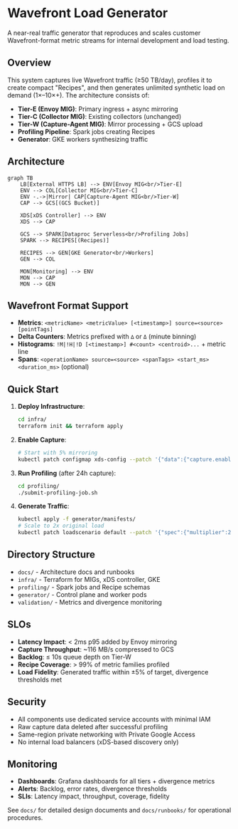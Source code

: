 # Wavefront Load Generator

A near-real traffic generator that reproduces and scales customer Wavefront-format metric streams for internal development and load testing.

## Overview

This system captures live Wavefront traffic (≥50 TB/day), profiles it to create compact "Recipes", and then generates unlimited synthetic load on demand (1×–10×+). The architecture consists of:

- **Tier-E (Envoy MIG)**: Primary ingress + async mirroring
- **Tier-C (Collector MIG)**: Existing collectors (unchanged)  
- **Tier-W (Capture-Agent MIG)**: Mirror processing + GCS upload
- **Profiling Pipeline**: Spark jobs creating Recipes
- **Generator**: GKE workers synthesizing traffic

## Architecture

```mermaid
graph TB
    LB[External HTTPS LB] --> ENV[Envoy MIG<br/>Tier-E]
    ENV --> COL[Collector MIG<br/>Tier-C]
    ENV -.->|Mirror| CAP[Capture-Agent MIG<br/>Tier-W]
    CAP --> GCS[(GCS Bucket)]
    
    XDS[xDS Controller] --> ENV
    XDS --> CAP
    
    GCS --> SPARK[Dataproc Serverless<br/>Profiling Jobs]
    SPARK --> RECIPES[(Recipes)]
    
    RECIPES --> GEN[GKE Generator<br/>Workers]
    GEN --> COL
    
    MON[Monitoring] --> ENV
    MON --> CAP
    MON --> GEN
```

## Wavefront Format Support

- **Metrics**: `<metricName> <metricValue> [<timestamp>] source=<source> [pointTags]`
- **Delta Counters**: Metrics prefixed with `∆` or `Δ` (minute binning)
- **Histograms**: `!M|!H|!D [<timestamp>] #<count> <centroid>...` + metric line
- **Spans**: `<operationName> source=<source> <spanTags> <start_ms> <duration_ms>` (optional)

## Quick Start

1. **Deploy Infrastructure**:
   ```bash
   cd infra/
   terraform init && terraform apply
   ```

2. **Enable Capture**:
   ```bash
   # Start with 5% mirroring
   kubectl patch configmap xds-config --patch '{"data":{"capture.enabled":"5"}}'
   ```

3. **Run Profiling** (after 24h capture):
   ```bash
   cd profiling/
   ./submit-profiling-job.sh
   ```

4. **Generate Traffic**:
   ```bash
   kubectl apply -f generator/manifests/
   # Scale to 2x original load
   kubectl patch loadscenario default --patch '{"spec":{"multiplier":2.0}}'
   ```

## Directory Structure

- `docs/` - Architecture docs and runbooks
- `infra/` - Terraform for MIGs, xDS controller, GKE
- `profiling/` - Spark jobs and Recipe schemas  
- `generator/` - Control plane and worker pods
- `validation/` - Metrics and divergence monitoring

## SLOs

- **Latency Impact**: < 2ms p95 added by Envoy mirroring
- **Capture Throughput**: ~116 MB/s compressed to GCS  
- **Backlog**: ≤ 10s queue depth on Tier-W
- **Recipe Coverage**: > 99% of metric families profiled
- **Load Fidelity**: Generated traffic within ±5% of target, divergence thresholds met

## Security

- All components use dedicated service accounts with minimal IAM
- Raw capture data deleted after successful profiling
- Same-region private networking with Private Google Access
- No internal load balancers (xDS-based discovery only)

## Monitoring

- **Dashboards**: Grafana dashboards for all tiers + divergence metrics
- **Alerts**: Backlog, error rates, divergence thresholds
- **SLIs**: Latency impact, throughput, coverage, fidelity

See `docs/` for detailed design documents and `docs/runbooks/` for operational procedures.